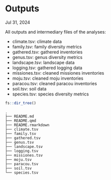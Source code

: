 # Outputs
Jul 31, 2024

All outputs and intermediary files of the analyses:

- climate.tsv: climate data
- family.tsv: family diversity metrics
- gathered.tsv: gathered inventories
- genus.tsv: genus diversity metrics
- landscape.tsv: landscape data
- logging.tsv: gathered logging data
- missiones.tsv: cleaned missiones inventories
- moju.tsv: cleaned moju inventories
- paracou.tsv: cleaned paracou inventories
- soil.tsv: soil data
- species.tsv: species diversity metrics

``` r
fs::dir_tree()
```

    .
    ├── README.md
    ├── README.qmd
    ├── README.rmarkdown
    ├── climate.tsv
    ├── family.tsv
    ├── gathered.tsv
    ├── genus.tsv
    ├── landscape.tsv
    ├── logging.tsv
    ├── missiones.tsv
    ├── moju.tsv
    ├── paracou.tsv
    ├── soil.tsv
    └── species.tsv
